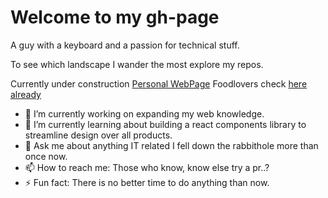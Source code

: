 # Welcome to my gh-page


A guy with a keyboard and a passion for technical stuff.

To see which landscape I wander the most explore my repos. 


Currently under construction [Personal WebPage](https://www.benjamindegryse.be)
Foodlovers check [here already](https://www.benjamindegryse.be/Recipes)


- 🔭 I’m currently working on expanding my web knowledge.
- 🌱 I’m currently learning about building a react components library to streamline design over all products.
- 💬 Ask me about anything IT related I fell down the rabbithole more than once now.
- 📫 How to reach me: Those who know, know else try a pr..?
- ⚡ Fun fact: There is no better time to do anything than now.
